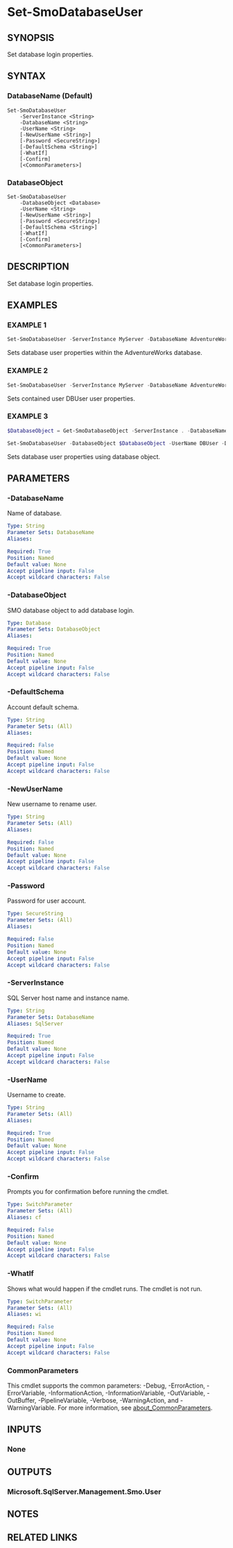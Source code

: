 ﻿---
external help file: SqlServerTools-help.xml
Module Name: SqlServerTools
online version:
schema: 2.0.0
---

# Set-SmoDatabaseUser

## SYNOPSIS
Set database login properties.

## SYNTAX

### DatabaseName (Default)
```
Set-SmoDatabaseUser
	-ServerInstance <String>
	-DatabaseName <String>
	-UserName <String>
	[-NewUserName <String>]
	[-Password <SecureString>]
	[-DefaultSchema <String>]
	[-WhatIf]
	[-Confirm]
	[<CommonParameters>]
```

### DatabaseObject
```
Set-SmoDatabaseUser
	-DatabaseObject <Database>
	-UserName <String>
	[-NewUserName <String>]
	[-Password <SecureString>]
	[-DefaultSchema <String>]
	[-WhatIf]
	[-Confirm]
	[<CommonParameters>]
```

## DESCRIPTION
Set database login properties.

## EXAMPLES

### EXAMPLE 1
```powershell
Set-SmoDatabaseUser -ServerInstance MyServer -DatabaseName AdventureWorks -UserName DBUser -DefaultSchema dbo
```

Sets database user properties within the AdventureWorks database.

### EXAMPLE 2
```powershell
Set-SmoDatabaseUser -ServerInstance MyServer -DatabaseName AdventureWorks -UserName DBUser -Password $(Get-Credential).Password -DefaultSchema dbo
```

Sets contained user DBUser user properties.

### EXAMPLE 3
```powershell
$DatabaseObject = Get-SmoDatabaseObject -ServerInstance . -DatabaseName AdventureWorks

Set-SmoDatabaseUser -DatabaseObject $DatabaseObject -UserName DBUser -DefaultSchema dbo
```

Sets database user properties using database object.

## PARAMETERS

### -DatabaseName
Name of database.

```yaml
Type: String
Parameter Sets: DatabaseName
Aliases:

Required: True
Position: Named
Default value: None
Accept pipeline input: False
Accept wildcard characters: False
```

### -DatabaseObject
SMO database object to add database login.

```yaml
Type: Database
Parameter Sets: DatabaseObject
Aliases:

Required: True
Position: Named
Default value: None
Accept pipeline input: False
Accept wildcard characters: False
```

### -DefaultSchema
Account default schema.

```yaml
Type: String
Parameter Sets: (All)
Aliases:

Required: False
Position: Named
Default value: None
Accept pipeline input: False
Accept wildcard characters: False
```

### -NewUserName
New username to rename user.

```yaml
Type: String
Parameter Sets: (All)
Aliases:

Required: False
Position: Named
Default value: None
Accept pipeline input: False
Accept wildcard characters: False
```

### -Password
Password for user account.

```yaml
Type: SecureString
Parameter Sets: (All)
Aliases:

Required: False
Position: Named
Default value: None
Accept pipeline input: False
Accept wildcard characters: False
```

### -ServerInstance
SQL Server host name and instance name.

```yaml
Type: String
Parameter Sets: DatabaseName
Aliases: SqlServer

Required: True
Position: Named
Default value: None
Accept pipeline input: False
Accept wildcard characters: False
```

### -UserName
Username to create.

```yaml
Type: String
Parameter Sets: (All)
Aliases:

Required: True
Position: Named
Default value: None
Accept pipeline input: False
Accept wildcard characters: False
```

### -Confirm
Prompts you for confirmation before running the cmdlet.

```yaml
Type: SwitchParameter
Parameter Sets: (All)
Aliases: cf

Required: False
Position: Named
Default value: None
Accept pipeline input: False
Accept wildcard characters: False
```

### -WhatIf
Shows what would happen if the cmdlet runs.
The cmdlet is not run.

```yaml
Type: SwitchParameter
Parameter Sets: (All)
Aliases: wi

Required: False
Position: Named
Default value: None
Accept pipeline input: False
Accept wildcard characters: False
```

### CommonParameters
This cmdlet supports the common parameters: -Debug, -ErrorAction, -ErrorVariable, -InformationAction, -InformationVariable, -OutVariable, -OutBuffer, -PipelineVariable, -Verbose, -WarningAction, and -WarningVariable. For more information, see [about_CommonParameters](http://go.microsoft.com/fwlink/?LinkID=113216).

## INPUTS

### None

## OUTPUTS

### Microsoft.SqlServer.Management.Smo.User

## NOTES

## RELATED LINKS
